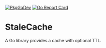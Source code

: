 [![PkgGoDev](https://pkg.go.dev/badge/go.yhsif.com/stalecache)](https://pkg.go.dev/go.yhsif.com/stalecache)
[![Go Report Card](https://goreportcard.com/badge/go.yhsif.com/stalecache)](https://goreportcard.com/report/go.yhsif.com/stalecache)

# StaleCache

A Go library provides a cache with optional TTL.
